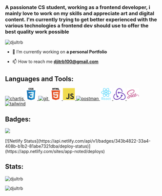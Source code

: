 
<h3 align="left">A passionate CS student, working as a frontend developer, i mainly love to work on  my skills and appreciate art and digital content. I'm currently trying to get better experienced with the various technologies a frontend dev should use to offer the best quality work possible</h3>

<p align="left"> <img src="https://komarev.com/ghpvc/?username=djultrb&label=Profile%20views&color=0e75b6&style=flat" alt="djultrb" /> </p>

- 🔭 I’m currently working on **a personal Portfolio**

- 📫 How to reach me **djitrb100@gmail.com**

<h2 align="left">Languages and Tools:</h2>
<p align="left"> <a href="https://www.chartjs.org" target="_blank" rel="noreferrer"> <img src="https://www.chartjs.org/media/logo-title.svg" alt="chartjs" width="40" height="40"/> </a> <a href="https://www.w3schools.com/css/" target="_blank" rel="noreferrer"> <img src="https://raw.githubusercontent.com/devicons/devicon/master/icons/css3/css3-original-wordmark.svg" alt="css3" width="40" height="40"/> </a> <a href="https://git-scm.com/" target="_blank" rel="noreferrer"> <img src="https://www.vectorlogo.zone/logos/git-scm/git-scm-icon.svg" alt="git" width="40" height="40"/> </a> <a href="https://www.w3.org/html/" target="_blank" rel="noreferrer"> <img src="https://raw.githubusercontent.com/devicons/devicon/master/icons/html5/html5-original-wordmark.svg" alt="html5" width="40" height="40"/> </a> <a href="https://developer.mozilla.org/en-US/docs/Web/JavaScript" target="_blank" rel="noreferrer"> <img src="https://raw.githubusercontent.com/devicons/devicon/master/icons/javascript/javascript-original.svg" alt="javascript" width="40" height="40"/> </a> <a href="https://postman.com" target="_blank" rel="noreferrer"> <img src="https://www.vectorlogo.zone/logos/getpostman/getpostman-icon.svg" alt="postman" width="40" height="40"/> </a> <a href="https://reactjs.org/" target="_blank" rel="noreferrer"> <img src="https://raw.githubusercontent.com/devicons/devicon/master/icons/react/react-original-wordmark.svg" alt="react" width="40" height="40"/> </a> <a href="https://redux.js.org" target="_blank" rel="noreferrer"> <img src="https://raw.githubusercontent.com/devicons/devicon/master/icons/redux/redux-original.svg" alt="redux" width="40" height="40"/> </a> <a href="https://sass-lang.com" target="_blank" rel="noreferrer"> <img src="https://raw.githubusercontent.com/devicons/devicon/master/icons/sass/sass-original.svg" alt="sass" width="40" height="40"/> </a> <a href="https://tailwindcss.com/" target="_blank" rel="noreferrer"> <img src="https://www.vectorlogo.zone/logos/tailwindcss/tailwindcss-icon.svg" alt="tailwind" width="40" height="40"/> </a> </p>

 <div>
 <h2>Badges:</h2>
 <p><img src="https://www.codewars.com/users/djitrb100/badges/small" /></p>
  [![Netlify Status](https://api.netlify.com/api/v1/badges/343b4822-33a4-408b-b1b2-81abe7321dba/deploy-status)](https://app.netlify.com/sites/app-noted/deploys)
</div>

<h2>Stats:</h2>
<div>
<p><img align="center" src="https://github-readme-stats.vercel.app/api/top-langs?username=djultrb&show_icons=true&locale=en&layout=compact" alt="djultrb" /></p> 
 <p><img align="left" src="https://github-readme-stats.vercel.app/api?username=djultrb&show_icons=true&locale=en" alt="djultrb" /></p>
 </div>


 
